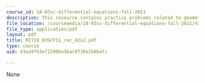 ```yaml
---
course_id: 18-03sc-differential-equations-fall-2011
description: This resource contains practice problems related to geometric methods.
file_location: /coursemedia/18-03sc-differential-equations-fall-2011/43ea9f63e71290be36ac9738e2b0bafc_MIT18_03SCF11_rec_02s2.pdf
file_type: application/pdf
layout: pdf
title: MIT18_03SCF11_rec_02s2.pdf
type: course
uid: 43ea9f63e71290be36ac9738e2b0bafc

---
```

None